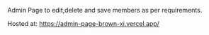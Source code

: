 Admin Page to edit,delete and save members as per requirements.

Hosted at: https://admin-page-brown-xi.vercel.app/
